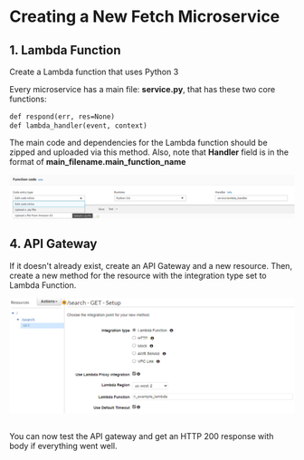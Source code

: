 # Creating a New Fetch Microservice
## 1. Lambda Function
Create a Lambda function that uses Python 3

 Every microservice has a main file: **service.py**, that has these two core functions:
```
def respond(err, res=None)
def lambda_handler(event, context)
```
The main code and dependencies for the Lambda function should be zipped and uploaded via this method.  Also,  note that **Handler** field is in the format of **main_filename.main_function_name**

![enter image description here](https://raw.githubusercontent.com/rockimmortal/riweb/documentation/src/backend/doc/img/ss_lambda_uload.png)

## 4. API Gateway
If it doesn't already exist, create an API Gateway and a new resource. Then, create a new method for the resource with the integration type set to Lambda Function.

![ss_api_search](https://raw.githubusercontent.com/rockimmortal/riweb/documentation/src/backend/doc/img/ss_api_search.png)
##
You can now test the API gateway and get an HTTP 200 response with body if everything went well.
